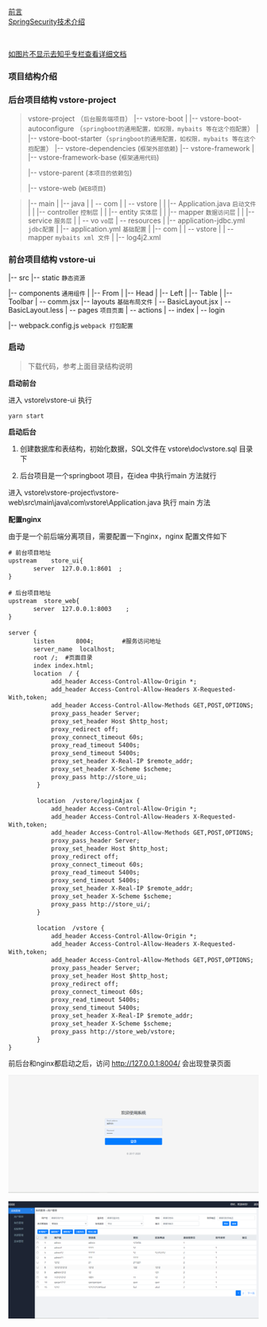 [前言](https://zhuanlan.zhihu.com/p/348214235)
<br>
[SpringSecurity技术介绍](https://zhuanlan.zhihu.com/p/348243780)

<br>

[如图片不显示去知乎专栏查看详细文档](https://zhuanlan.zhihu.com/p/348410020)

### 项目结构介绍

### 后台项目结构 vstore-project

> vstore-project （`后台服务端项目`）
> |-- vstore-boot
> |   |-- vstore-boot-autoconfigure （`springboot的通用配置，如权限，mybaits 等在这个抱配置`）
> |   |-- vstore-boot-starter（`springboot的通用配置，如权限，mybaits 等在这个抱配置`）
> |-- vstore-dependencies (`框架外部依赖`)
> |-- vstore-framework
> |   |-- vstore-framework-base (`框架通用代码`)
>
> |-- vstore-parent (`本项目的依赖包`)
>
> |-- vstore-web  (`WEB项目`)

> |-- main
> |   |-- java
> |   |   -- com
> |   |       -- vstore
> |   |           |-- Application.java `启动文件`
> |   |           |-- controller `控制层`
> |   |           |-- entity `实体层`
> |   |           |-- mapper `数据访问层`
> |   |           |-- service `服务层`
> |   |           -- vo `vo层`
> |   -- resources
> |       |-- application-jdbc.yml `jdbc配置`
> |       |-- application.yml `基础配置`
> |       |-- com
> |       |   -- vstore
> |       |       -- mapper	`mybaits xml 文件`
> |       |-- log4j2.xml

### 前台项目结构 vstore-ui

|-- src
|-- static	`静态资源`

|-- components `通用组件`
|   |-- From
|   |-- Head
|   |-- Left
|   |-- Table
|   |-- Toolbar
|   -- comm.jsx
|-- layouts `基础布局文件`
|   -- BasicLayout.jsx
|   -- BasicLayout.less
| -- pages `项目页面`
|     -- actions
|     -- index
|     -- login

|-- webpack.config.js `webpack 打包配置`

### 启动

> 下载代码，参考上面目录结构说明

**启动前台**

进入 vstore\vstore-ui 执行

```
yarn start
```

**启动后台**

1. 创建数据库和表结构，初始化数据，SQL文件在 vstore\doc\vstore.sql  目录下

2. 后台项目是一个springboot 项目，在idea 中执行main 方法就行

进入 vstore\vstore-project\vstore-web\src\main\java\com\vstore\Application.java 执行 main 方法

**配置nginx**

由于是一个前后端分离项目，需要配置一下nginx，nginx 配置文件如下

```
# 前台项目地址
upstream	store_ui{
	   server  127.0.0.1:8601  ;    
}

# 后台项目地址
upstream  store_web{
       server  127.0.0.1:8003    ;    
}

server {
	   listen      8004;		#服务访问地址
       server_name  localhost;
	   root	/;  #页面目录
       index index.html;
	   location  / {
            add_header Access-Control-Allow-Origin *;
            add_header Access-Control-Allow-Headers X-Requested-With,token;
            add_header Access-Control-Allow-Methods GET,POST,OPTIONS;
            proxy_pass_header Server;
            proxy_set_header Host $http_host;
            proxy_redirect off;
            proxy_connect_timeout 60s;
            proxy_read_timeout 5400s;
            proxy_send_timeout 5400s;
            proxy_set_header X-Real-IP $remote_addr;
            proxy_set_header X-Scheme $scheme;
            proxy_pass http://store_ui;
        }
		
		location  /vstore/loginAjax {
            add_header Access-Control-Allow-Origin *;
            add_header Access-Control-Allow-Headers X-Requested-With,token;
            add_header Access-Control-Allow-Methods GET,POST,OPTIONS;
            proxy_pass_header Server;
            proxy_set_header Host $http_host;
            proxy_redirect off;
            proxy_connect_timeout 60s;
            proxy_read_timeout 5400s;
            proxy_send_timeout 5400s;
            proxy_set_header X-Real-IP $remote_addr;
            proxy_set_header X-Scheme $scheme;
            proxy_pass http://store_ui/;
        }
		
	    location  /vstore {	
            add_header Access-Control-Allow-Origin *;
            add_header Access-Control-Allow-Headers X-Requested-With,token;
            add_header Access-Control-Allow-Methods GET,POST,OPTIONS;
            proxy_pass_header Server;
            proxy_set_header Host $http_host;
            proxy_redirect off;
            proxy_connect_timeout 60s;
            proxy_read_timeout 5400s;
            proxy_send_timeout 5400s;
            proxy_set_header X-Real-IP $remote_addr;
            proxy_set_header X-Scheme $scheme;
            proxy_pass http://store_web/vstore;
        }
}
```

前后台和nginx都启动之后，访问 http://127.0.0.1:8004/ 会出现登录页面

![image-20210131195215986](README.assets/image-20210131195215986.png)

![image-20210131195304638](README.assets/image-20210131195304638.png)
